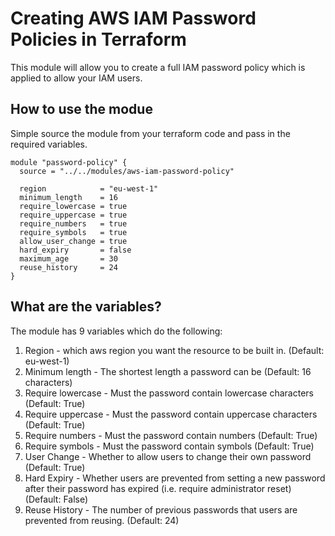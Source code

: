 # Creating AWS IAM Password Policies in Terraform

This module will allow you to create a full IAM password policy which is applied to allow your IAM users.

## How to use the modue

Simple source the module from your terraform code and pass in the required variables.

```
module "password-policy" {
  source = "../../modules/aws-iam-password-policy"

  region            = "eu-west-1"
  minimum_length    = 16
  require_lowercase = true
  require_uppercase = true
  require_numbers   = true
  require_symbols   = true
  allow_user_change = true
  hard_expiry       = false
  maximum_age       = 30
  reuse_history     = 24
}
```

## What are the variables?

The module has 9 variables which do the following:

1. Region - which aws region you want the resource to be built in. (Default: eu-west-1)
2. Minimum length - The shortest length a password can be (Default: 16 characters)
3. Require lowercase - Must the password contain lowercase characters (Default: True)
4. Require uppercase - Must the password contain uppercase characters (Default: True)
5. Require numbers - Must the password contain numbers (Default: True)
6. Require symbols - Must the password contain symbols (Default: True)
7. User Change - Whether to allow users to change their own password (Default: True)
8. Hard Expiry - Whether users are prevented from setting a new password after their password has expired (i.e. require administrator reset) (Default: False)
9. Reuse History - The number of previous passwords that users are prevented from reusing. (Default: 24)
